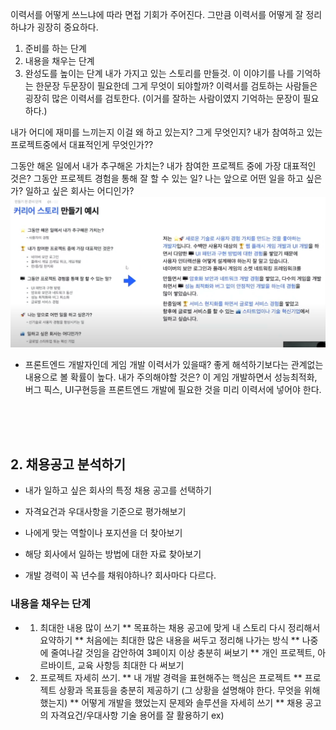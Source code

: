 이력서를 어떻게 쓰느냐에 따라 면접 기회가 주어진다. 그만큼 이력서를 어떻게 잘 정리하냐가 굉장히 중요하다. 
1. 준비를 하는 단계
2. 내용을 채우는 단계
3. 완성도를 높이는 단계
내가 가지고 있는 스토리를 만들것. 이 이야기를 나를 기억하는 한문장 두문장이 필요한데 그게 무엇이 되야할까? 이력서를 검토하는 사람들은 굉장히 많은 이력서를 검토한다. (이거를 잘하는 사람이였지 기억하는 문장이 필요하다.)

내가 어디에 재미를 느끼는지 이걸 왜 하고 있는지? 그게 무엇인지?
내가 참여하고 있는 프로젝트중에서 대표적인게 무엇인가?? 

그동안 해온 일에서 내가 추구해온 가치는?
내가 참여한 프로젝트 중에 가장 대표적인 것은?
그동안 프로젝트 경험을 통해 잘 할 수 있는 일?
나는 앞으로 어떤 일을 하고 싶은가?
일하고 싶은 회사는 어디인가?
![](https://github.com/MinsoftK/TIL/blob/master/MyTextWork/img/%EC%9D%B4%EB%A0%A5%EC%84%9C%ED%8A%B9%EA%B0%951.png)

* 프론트엔드 개발자인데 게임 개발 이력서가 있을때?
좋게 해석하기보다는 관계없는 내용으로 볼 확률이 높다. 내가 주의해야할 것은? 이 게임 개발하면서 성능최적화, 버그 픽스, UI구현등을 프론트엔드 개발에 필요한 것을 미리 이력서에 넣어야 한다. 


<br/>
<br/>
<br/>


## 2. 채용공고 분석하기
* 내가 일하고 싶은 회사의 특정 채용 공고를 선택하기
* 자격요건과 우대사항을 기준으로 평가해보기
* 나에게 맞는 역할이나 포지션을 더 찾아보기
* 해당 회사에서 일하는 방법에 대한 자료 찾아보기

* 개발 경력이 꼭 년수를 채워야하나? 회사마다 다르다.

### 내용을 채우는 단계
* 1. 최대한 내용 많이 쓰기
** 목표하는 채용 공고에 맞게 내 스토리 다시 정리해서 요약하기
** 처음에는 최대한 많은 내용을 써두고 정리해 나가는 방식
** 나중에 줄여나갈 것임을 감안하여 3페이지 이상 충분히 써보기
** 개인 프로젝트, 아르바이트, 교육 사항등 최대한 다 써보기

* 2. 프로젝트 자세히 쓰기.
** 내 개발 경력을 표현해주는 핵심은 프로젝트
** 프로젝트 상황과 목표등을 충분히 제공하기 (그 상황을 설명해야 한다. 무엇을 위해 했는지)
** 어떻게 개발을 했었는지 문제와 솔루션을 자세히 쓰기
** 채용 공고의 자격요건/우대사항 기술 용어를 잘 활용하기
ex)
![]()

